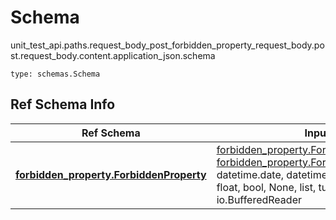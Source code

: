 # Schema
unit_test_api.paths.request_body_post_forbidden_property_request_body.post.request_body.content.application_json.schema
```
type: schemas.Schema
```

## Ref Schema Info
Ref Schema | Input Type | Output Type
---------- | ---------- | -----------
[**forbidden_property.ForbiddenProperty**](../../../../../../components/schema/forbidden_property.md) | [forbidden_property.ForbiddenPropertyDictInput](../../../../../../components/schema/forbidden_property.md#forbiddenpropertydictinput), [forbidden_property.ForbiddenPropertyDict](../../../../../../components/schema/forbidden_property.md#forbiddenpropertydict), str, datetime.date, datetime.datetime, uuid.UUID, int, float, bool, None, list, tuple, bytes, io.FileIO, io.BufferedReader | [forbidden_property.ForbiddenPropertyDict](../../../../../../components/schema/forbidden_property.md#forbiddenpropertydict), str, float, int, bool, None, tuple, bytes, io.FileIO
